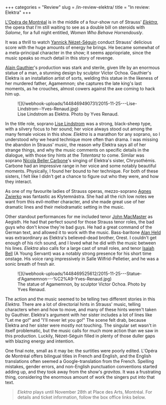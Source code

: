 +++
categories = "Review"
slug = /in-review-elektra/
title = "In review: Elektra"
+++

[L'Opéra de Montréal](/scene/companies/lopera-de-montreal/) is in the middle of a four-show run of Strauss' [*Elektra*](http://www.operademontreal.com/en/shows/2015-2016-season/elektra), the opera that I'm still waiting to see as a double bill on steroids with *Salome*, for a full night entitled, *Women Who Behave Horrendously*. 

It was a thrill to watch [Yannick Nézet-Séguin](/scene/people/yannick-nezet-seguin/) conduct Strauss' delicious score with the huge amounts of energy he brings. He became somewhat of a meta-principal character in the show; it seems appriopriate, since the music speaks so much detail in this story of revenge.

[Alain Gauthier](http://www.operademontreal.com/fr/mediatheque#!/alain-gauthier-canada)'s production was stark and sterile, given life by an enormous statue of a man, a stunning design by sculptor Victor Ochoa. Gauthier's Elektra is an installation artist of sorts, welding this statue in the likeness of her murdered father, Agamemnon; she captures the late king's last moments, as he crouches, almost cowers against the axe coming to hack him up.

<figure data-type="image">
![](/webhook-uploads/1448469490731/2015-11-25---Lise-Lindstrom--Yves-Renaud.jpg)
<figcaption>Lise Lindstrom as Elektra. Photo by Yves Renaud.</figcaption>
</figure>

In the title role, soprano [Lise Lindstrom](/scene/people/lise-lindstrom/) was a strong, black-sheep type, with a silvery focus to her sound; her voice always stood out among the many female voices in this show. *Elektra* is a marathon for any soprano, so I understood why we heard technique more often than drama. I was missing the abandon in Strauss' music, the reason *why* Elektra says all of her strange things, and why the music comments on specific details in the dialogue, with those tiny hints at the *Totentanz* to come. Similar was soprano [Nicola Beller Carbone](/scene/people/nicola-beller-carbone/)'s singing of Elektra's sister, Chrysothémis. Carbone had an impressive range in her voice and some notably beautiful moments. Physically, I found her bound to her technique. For both of these sisters, I felt like I didn't get a chance to figure out who they were, and how they interact.

As one of my favourite ladies of Strauss operas, mezzo-soprano [Agnes Zwierko](http://www.agnes-zwierko.com/indexa.html) was fantastic as Klytemnästra. She had all the rich low notes we want from this evil-mother character, and she made great use of her dramatic lines and their melodramatic setting in the music. 

Other standout performances for me included tenor [John MacMaster](/scene/people/john-macmaster/) as Aegisth. He had that perfect sound for those Strauss tenor roles, the bad guys who don't know they're bad guys. He had a great command of the German text, and allowed it to work with the music. Bass-baritone [Alan Held](/scene/people/alan-held/) was extraordinary as Elektra's believed-dead brother, Orest. I couldn't get enough of his rich sound, and I loved what he did with the music between his lines. *Elektra* also calls for a large cast of small roles, and tenor [Isaiah Bell](/scene/people/isaiah-bell/) (A Young Servant) was a notably strong presence for his short time onstage. His voice rang impressively in Salle Wilfrid-Pelletier, and he was a sonic breath of fresh air.

<figure data-type="image">
![](/webhook-uploads/1448469525612/2015-11-25---Statue-d'Agamemnon---%C2%A9-Yves-Renaud.jpg)<figcaption>The statue of Agamemnon, by sculptor Victor Ochoa. Photo by Yves Renaud.</figcaption>
</figure>

The action and the music seemed to be telling two different stories in this *Elektra*. There are a lot of directorial hints in Strauss' music, telling characters when and how to move, and many of these hints weren't taken by Gauthier. Elektra's argument with her sister includes a lot of lines like "Let me go!" and "I'll never let you go!" The scene felt drab, because Elektra and her sister were mostly not touching. The singular set wasn't in itself problematic, but the music calls for much more action than we saw in this production. Luckily, Nézet-Séguin filled in plenty of those duller gaps with blazing energy and intention.

One final note, small as it may be: the surtitles were poorly edited. L'Opéra de Montréal offers bilingual titles in French and English, and the English translations often seemed a Google-translation from the French. Spelling mistakes, gender errors, and non-English punctuation conventions started adding up, and they took away from the show's *gravitas*. It was a frustrating thing, considering the enormous amount of work the singers put into that text.

>*Elektra* plays until November 28th at Place des Arts, Montréal. For details and ticket information, follow the box office links below.
